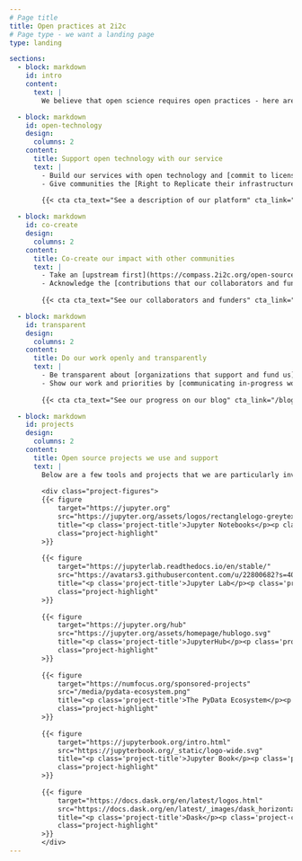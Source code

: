 ```yaml
---
# Page title
title: Open practices at 2i2c
# Page type - we want a landing page
type: landing

sections:
  - block: markdown
    id: intro
    content:
      text: |
        We believe that open science requires open practices - here are a few ways we lean into open practices and support open communities at 2i2c. See [our open source strategy](https://compass.2i2c.org/open-source/strategy/#upstream-first) for more details about the practices we follow.

  - block: markdown
    id: open-technology
    design:
      columns: 2
    content:
      title: Support open technology with our service
      text: |
        - Build our services with open technology and [commit to licensing practices that prevent negative outcomes](../open-technology/index.md).
        - Give communities the [Right to Replicate their infrastructure without 2i2c](../right-to-replicate/index.md).
        
        {{< cta cta_text="See a description of our platform" cta_link="/platform" >}}

  - block: markdown
    id: co-create
    design:
      columns: 2
    content:
      title: Co-create our impact with other communities
      text: |
        - Take an [upstream first](https://compass.2i2c.org/open-source/strategy/#upstream-first) approach and provide both [Directed and Foundational open source contributions](../blog/2025/good-citizen/index.md).
        - Acknowledge the [contributions that our collaborators and funders have made](../collaborators/_index.md) in our work.
        
        {{< cta cta_text="See our collaborators and funders" cta_link="/collaborators" >}}

  - block: markdown
    id: transparent
    design:
      columns: 2
    content:
      title: Do our work openly and transparently
      text: |
        - Be transparent about [organizations that support and fund us](../about/funding/index.md).
        - Show our work and priorities by [communicating in-progress work on our blog](../blog/2025/communications-strategy/index.md), even if it's in an imperfect state.
        
        {{< cta cta_text="See our progress on our blog" cta_link="/blog" >}}

  - block: markdown
    id: projects
    design:
      columns: 2
    content:
      title: Open source projects we use and support
      text: |
        Below are a few tools and projects that we are particularly involved with, though the list of open source projects to which we contribute is much larger.
        
        <div class="project-figures">
        {{< figure
            target="https://jupyter.org"
            src="https://jupyter.org/assets/logos/rectanglelogo-greytext-orangebody-greymoons.svg"
            title="<p class='project-title'>Jupyter Notebooks</p><p class='project-caption'>Interactive documents for research and education.</p>"
            class="project-highlight"
        >}}
        
        {{< figure
            target="https://jupyterlab.readthedocs.io/en/stable/"
            src="https://avatars3.githubusercontent.com/u/22800682?s=400&v=4"
            title="<p class='project-title'>Jupyter Lab</p><p class='project-caption'>A customizable and extensible data science interface</p>"
            class="project-highlight"
        >}}
        
        {{< figure
            target="https://jupyter.org/hub"
            src="https://jupyter.org/assets/homepage/hublogo.svg"
            title="<p class='project-title'>JupyterHub</p><p class='project-caption'> Cloud-based computing environments for groups</p>"
            class="project-highlight"
        >}}
        
        {{< figure
            target="https://numfocus.org/sponsored-projects"
            src="/media/pydata-ecosystem.png"
            title="<p class='project-title'>The PyData Ecosystem</p><p class='project-caption'> Open Source tools for Scientific Computing</p>"
            class="project-highlight"
        >}}
        
        {{< figure
            target="https://jupyterbook.org/intro.html"
            src="https://jupyterbook.org/_static/logo-wide.svg"
            title="<p class='project-title'>Jupyter Book</p><p class='project-caption'>Interactive, beautiful books with Jupyter</p>"
            class="project-highlight"
        >}}
        
        {{< figure
            target="https://docs.dask.org/en/latest/logos.html"
            src="https://docs.dask.org/en/latest/_images/dask_horizontal.svg"
            title="<p class='project-title'>Dask</p><p class='project-caption'>Advanced parallelism for analytics</p>"
            class="project-highlight"
        >}}
        </div>
---
```

